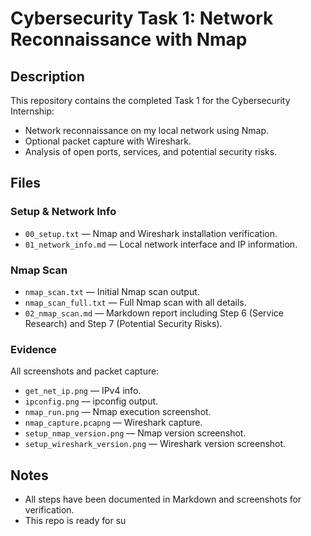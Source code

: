 # Cybersecurity Task 1: Network Reconnaissance with Nmap

## Description
This repository contains the completed Task 1 for the Cybersecurity Internship:
- Network reconnaissance on my local network using Nmap.
- Optional packet capture with Wireshark.
- Analysis of open ports, services, and potential security risks.

## Files

### Setup & Network Info
- `00_setup.txt` — Nmap and Wireshark installation verification.
- `01_network_info.md` — Local network interface and IP information.

### Nmap Scan
- `nmap_scan.txt` — Initial Nmap scan output.
- `nmap_scan_full.txt` — Full Nmap scan with all details.
- `02_nmap_scan.md` — Markdown report including Step 6 (Service Research) and Step 7 (Potential Security Risks).

### Evidence
All screenshots and packet capture:
- `get_net_ip.png` — IPv4 info.
- `ipconfig.png` — ipconfig output.
- `nmap_run.png` — Nmap execution screenshot.
- `nmap_capture.pcapng` — Wireshark capture.
- `setup_nmap_version.png` — Nmap version screenshot.
- `setup_wireshark_version.png` — Wireshark version screenshot.

## Notes
- All steps have been documented in Markdown and screenshots for verification.
- This repo is ready for su
